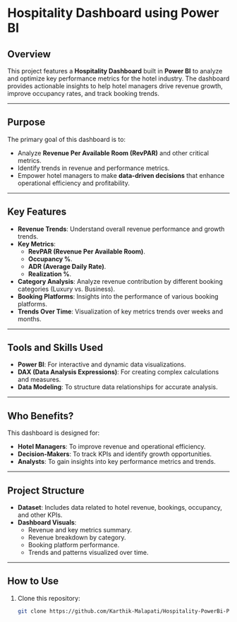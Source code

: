 # Hospitality Dashboard using Power BI 

## Overview
This project features a **Hospitality Dashboard** built in **Power BI** to analyze and optimize key performance metrics for the hotel industry. The dashboard provides actionable insights to help hotel managers drive revenue growth, improve occupancy rates, and track booking trends.

---

## Purpose
The primary goal of this dashboard is to:
- Analyze **Revenue Per Available Room (RevPAR)** and other critical metrics.
- Identify trends in revenue and performance metrics.
- Empower hotel managers to make **data-driven decisions** that enhance operational efficiency and profitability.

---

## Key Features
- **Revenue Trends**: Understand overall revenue performance and growth trends.
- **Key Metrics**:
  - **RevPAR (Revenue Per Available Room)**.
  - **Occupancy %**.
  - **ADR (Average Daily Rate)**.
  - **Realization %**.
- **Category Analysis**: Analyze revenue contribution by different booking categories (Luxury vs. Business).
- **Booking Platforms**: Insights into the performance of various booking platforms.
- **Trends Over Time**: Visualization of key metrics trends over weeks and months.

---

## Tools and Skills Used
- **Power BI**: For interactive and dynamic data visualizations.
- **DAX (Data Analysis Expressions)**: For creating complex calculations and measures.
- **Data Modeling**: To structure data relationships for accurate analysis.

---

## Who Benefits?
This dashboard is designed for:
- **Hotel Managers**: To improve revenue and operational efficiency.
- **Decision-Makers**: To track KPIs and identify growth opportunities.
- **Analysts**: To gain insights into key performance metrics and trends.

---

## Project Structure
- **Dataset**: Includes data related to hotel revenue, bookings, occupancy, and other KPIs.
- **Dashboard Visuals**:
  - Revenue and key metrics summary.
  - Revenue breakdown by category.
  - Booking platform performance.
  - Trends and patterns visualized over time.

---

## How to Use
1. Clone this repository:
   ```bash
   git clone https://github.com/Karthik-Malapati/Hospitality-PowerBi-Project.git
